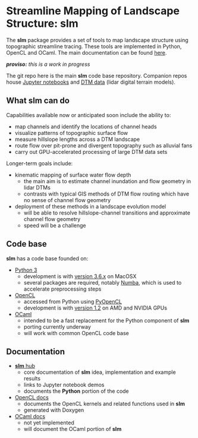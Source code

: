 # Streamline Mapping of Landscape Structure: slm  #

The **slm** package provides a set of tools to map landscape structure using topographic streamline tracing. These tools are implemented in Python, OpenCL and OCaml. The main documentation can be found [here](https://cstarknyc.github.io/slm).

***proviso:*** *this is a work in progress*

The git repo here is the main **slm** code base repository. Companion repos house [Jupyter notebooks](https://github.com/cstarknyc/slmnb) and [DTM  data](https://github.com/cstarknyc/slmdata) (lidar digital terrain models).


## What **slm** can do

Capabilities available now or anticipated soon include the ability to:
   - map channels and identify the locations of channel heads
   - visualize patterns of topographic surface flow
   - measure hillslope lengths across a DTM landscape
   - route flow over pit-prone and divergent topography such as alluvial fans
   - carry out GPU-accelerated processing of large DTM data sets
 
 Longer-term goals include:
   - kinematic mapping of surface water flow depth
      - the main aim is to estimate channel inundation and flow geometry in lidar DTMs
      - contrasts with typical GIS methods of DTM flow routing which have no sense of channel flow geometry
   - deployment of these methods in a landscape evolution model
      - will be able to resolve hillslope-channel transitions and approximate channel flow geometry
      - speed will be a challenge

## Code base

**slm** has a code base founded on:
   - [Python 3](https://docs.python.org/3/)
      - development is with [version 3.6.x](https://docs.python.org/3/) on MacOSX
      - several packages are required, notably [Numba](http://numba.pydata.org/), which is used to accelerate preprocessing steps
   - [OpenCL](https://www.khronos.org/opencl/) 
      - accessed from Python using [PyOpenCL](https://documen.tician.de/pyopencl/index.html)
      - development is with [version 1.2](https://www.khronos.org/registry/OpenCL/sdk/1.2/docs/man/xhtml/) on AMD and NVIDIA GPUs
   - [OCaml](https://ocaml.org/)
       - intended to be a fast replacement for the Python component of **slm**
       - porting currently underway
       - will work with common OpenCL code base
   

## Documentation

   - [**slm** hub](https://cstarknyc.github.io/slm)
      - core documentation of **slm** idea, implementation and example results
      - links to Jupyter notebook demos
      - documents the **Python** portion of the code
   - [OpenCL docs](https://cstarknyc.github.io/slm/opencl/index.html)
      - documents the OpenCL kernels and related functions used in **slm** 
      - generated with Doxygen 
   - [OCaml docs](https://cstarknyc.github.io/slm/ocaml)
      - not yet implemented
      - will document the OCaml portion of **slm**



